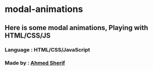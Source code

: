 # modal-animations

## Here is some modal animations, Playing with HTML/CSS/JS

### Language : HTML/CSS/JavaScript

### Made by :  [Ahmed Sherif](https://ahmedsherif20.github.io/portfolio/)
